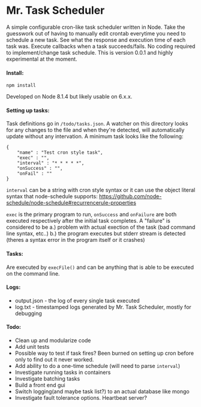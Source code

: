 # Mr. Task Scheduler
A simple configurable cron-like task scheduler written in Node. Take the guesswork out of having to manually edit crontab everytime you need to schedule a new task. See what the response and execution time of each task was. Execute callbacks when a task succeeds/fails. No coding required to implement/change task schedule. This is version 0.0.1 and highly experimental at the moment.

#### Install:
`npm install`

Developed on Node 8.1.4 but likely usable on 6.x.x.


#### Setting up tasks:
Task definitions go in `/todo/tasks.json`. A watcher on this directory looks for any changes to the file and when they're detected, will automatically update without any intervation. A minimum task looks like the following:
```    
{
    "name" : "Test cron style task",
    "exec" : "",
    "interval" : "* * * * *",
    "onSuccess" : "",
    "onFail" : ""
}
 ```
 
`interval` can be a string with cron style syntax or it can use the object literal syntax that node-schedule supports: https://github.com/node-schedule/node-schedule#recurrencerule-properties

`exec` is the primary program to run, `onSuccess` and `onFailure` are both executed respectively after the initial task completes. A "failure" is considered to be a.) problem with actual exection of the task (bad command line syntax, etc..) b.) the program executes but stderr stream is detected (theres a syntax error in the program itself or it crashes)


#### Tasks:
Are executed by `execFile()` and can be anything that is able to be executed on the command line.


#### Logs:
* output.json - the log of every single task executed
* log.txt - timestamped logs generated by Mr. Task Scheduler, mostly for debugging


#### Todo:
 * Clean up and modularize code
 * Add unit tests
 * Possible way to test if task fires? Been burned on setting up cron before only to find out it never worked.
 * Add ability to do a one-time schedule (will need to parse `interval`)
 * Investigate running tasks in containers
 * Investigate batching tasks
 * Build a front end gui
 * Switch logging(and maybe task list?) to an actual database like mongo
 * Investigate fault tolerance options. Heartbeat server?
